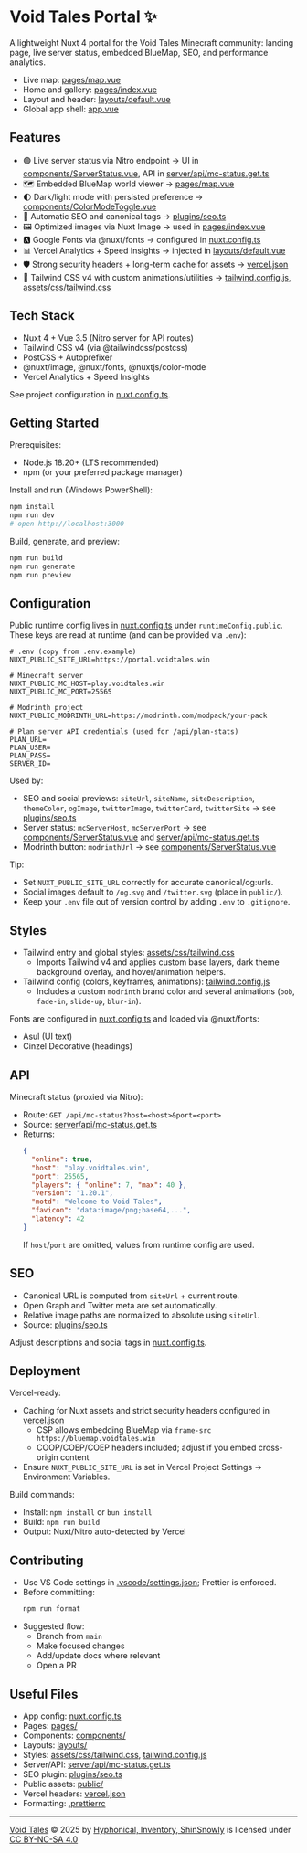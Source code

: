 # Void Tales Portal ✨

A lightweight Nuxt 4 portal for the Void Tales Minecraft community: landing page, live server status, embedded BlueMap, SEO, and performance analytics.

- Live map: [pages/map.vue](pages/map.vue)
- Home and gallery: [pages/index.vue](pages/index.vue)
- Layout and header: [layouts/default.vue](layouts/default.vue)
- Global app shell: [app.vue](app.vue)

## Features

- 🟢 Live server status via Nitro endpoint → UI in [components/ServerStatus.vue](components/ServerStatus.vue), API in [server/api/mc-status.get.ts](server/api/mc-status.get.ts)
- 🗺️ Embedded BlueMap world viewer → [pages/map.vue](pages/map.vue)
- 🌓 Dark/light mode with persisted preference → [components/ColorModeToggle.vue](components/ColorModeToggle.vue)
- 🔎 Automatic SEO and canonical tags → [plugins/seo.ts](plugins/seo.ts)
- 🖼️ Optimized images via Nuxt Image → used in [pages/index.vue](pages/index.vue)
- 🅰️ Google Fonts via @nuxt/fonts → configured in [nuxt.config.ts](nuxt.config.ts)
- 📊 Vercel Analytics + Speed Insights → injected in [layouts/default.vue](layouts/default.vue)
- 🛡️ Strong security headers + long-term cache for assets → [vercel.json](vercel.json)
- 💨 Tailwind CSS v4 with custom animations/utilities → [tailwind.config.js](tailwind.config.js), [assets/css/tailwind.css](assets/css/tailwind.css)

## Tech Stack

- Nuxt 4 + Vue 3.5 (Nitro server for API routes)
- Tailwind CSS v4 (via @tailwindcss/postcss)
- PostCSS + Autoprefixer
- @nuxt/image, @nuxt/fonts, @nuxtjs/color-mode
- Vercel Analytics + Speed Insights

See project configuration in [nuxt.config.ts](nuxt.config.ts).

## Getting Started

Prerequisites:

- Node.js 18.20+ (LTS recommended)
- npm (or your preferred package manager)

Install and run (Windows PowerShell):

```powershell
npm install
npm run dev
# open http://localhost:3000
```

Build, generate, and preview:

```powershell
npm run build
npm run generate
npm run preview
```

## Configuration

Public runtime config lives in [nuxt.config.ts](nuxt.config.ts) under `runtimeConfig.public`. These keys are read at runtime (and can be provided via `.env`):

```dotenv
# .env (copy from .env.example)
NUXT_PUBLIC_SITE_URL=https://portal.voidtales.win

# Minecraft server
NUXT_PUBLIC_MC_HOST=play.voidtales.win
NUXT_PUBLIC_MC_PORT=25565

# Modrinth project
NUXT_PUBLIC_MODRINTH_URL=https://modrinth.com/modpack/your-pack

# Plan server API credentials (used for /api/plan-stats)
PLAN_URL=
PLAN_USER=
PLAN_PASS=
SERVER_ID=
```

Used by:

- SEO and social previews: `siteUrl`, `siteName`, `siteDescription`, `themeColor`, `ogImage`, `twitterImage`, `twitterCard`, `twitterSite` → see [plugins/seo.ts](plugins/seo.ts)
- Server status: `mcServerHost`, `mcServerPort` → see [components/ServerStatus.vue](components/ServerStatus.vue) and [server/api/mc-status.get.ts](server/api/mc-status.get.ts)
- Modrinth button: `modrinthUrl` → see [components/ServerStatus.vue](components/ServerStatus.vue)

Tip:

- Set `NUXT_PUBLIC_SITE_URL` correctly for accurate canonical/og:urls.
- Social images default to `/og.svg` and `/twitter.svg` (place in `public/`).
- Keep your `.env` file out of version control by adding `.env` to `.gitignore`.

## Styles

- Tailwind entry and global styles: [assets/css/tailwind.css](assets/css/tailwind.css)
  - Imports Tailwind v4 and applies custom base layers, dark theme background overlay, and hover/animation helpers.
- Tailwind config (colors, keyframes, animations): [tailwind.config.js](tailwind.config.js)
  - Includes a custom `modrinth` brand color and several animations (`bob`, `fade-in`, `slide-up`, `blur-in`).

Fonts are configured in [nuxt.config.ts](nuxt.config.ts) and loaded via @nuxt/fonts:

- Asul (UI text)
- Cinzel Decorative (headings)

## API

Minecraft status (proxied via Nitro):

- Route: `GET /api/mc-status?host=<host>&port=<port>`
- Source: [server/api/mc-status.get.ts](server/api/mc-status.get.ts)
- Returns:
  ```json
  {
  	"online": true,
  	"host": "play.voidtales.win",
  	"port": 25565,
  	"players": { "online": 7, "max": 40 },
  	"version": "1.20.1",
  	"motd": "Welcome to Void Tales",
  	"favicon": "data:image/png;base64,...",
  	"latency": 42
  }
  ```
  If `host`/`port` are omitted, values from runtime config are used.

## SEO

- Canonical URL is computed from `siteUrl` + current route.
- Open Graph and Twitter meta are set automatically.
- Relative image paths are normalized to absolute using `siteUrl`.
- Source: [plugins/seo.ts](plugins/seo.ts)

Adjust descriptions and social tags in [nuxt.config.ts](nuxt.config.ts).

## Deployment

Vercel-ready:

- Caching for Nuxt assets and strict security headers configured in [vercel.json](vercel.json)
  - CSP allows embedding BlueMap via `frame-src https://bluemap.voidtales.win`
  - COOP/COEP/COEP headers included; adjust if you embed cross-origin content
- Ensure `NUXT_PUBLIC_SITE_URL` is set in Vercel Project Settings → Environment Variables.

Build commands:

- Install: `npm install` or `bun install`
- Build: `npm run build`
- Output: Nuxt/Nitro auto-detected by Vercel

## Contributing

- Use VS Code settings in [.vscode/settings.json](.vscode/settings.json); Prettier is enforced.
- Before committing:
  ```powershell
  npm run format
  ```
- Suggested flow:
  - Branch from `main`
  - Make focused changes
  - Add/update docs where relevant
  - Open a PR

## Useful Files

- App config: [nuxt.config.ts](nuxt.config.ts)
- Pages: [pages/](pages/)
- Components: [components/](components/)
- Layouts: [layouts/](layouts/)
- Styles: [assets/css/tailwind.css](assets/css/tailwind.css), [tailwind.config.js](tailwind.config.js)
- Server/API: [server/api/mc-status.get.ts](server/api/mc-status.get.ts)
- SEO plugin: [plugins/seo.ts](plugins/seo.ts)
- Public assets: [public/](public/)
- Vercel headers: [vercel.json](vercel.json)
- Formatting: [.prettierrc](.prettierrc)

---

<a href="https://portal.hypho.dev">Void Tales</a> © 2025 by <a href="https://creativecommons.org">Hyphonical, Inventory, ShinSnowly</a> is licensed under <a href="https://creativecommons.org/licenses/by-nc-sa/4.0/">CC BY-NC-SA 4.0</a><img src="https://mirrors.creativecommons.org/presskit/icons/cc.svg" alt="" style="max-width: 1em;max-height:1em;margin-left: .2em;"><img src="https://mirrors.creativecommons.org/presskit/icons/by.svg" alt="" style="max-width: 1em;max-height:1em;margin-left: .2em;"><img src="https://mirrors.creativecommons.org/presskit/icons/nc.svg" alt="" style="max-width: 1em;max-height:1em;margin-left: .2em;"><img src="https://mirrors.creativecommons.org/presskit/icons/sa.svg" alt="" style="max-width: 1em;max-height:1em;margin-left: .2em;">
